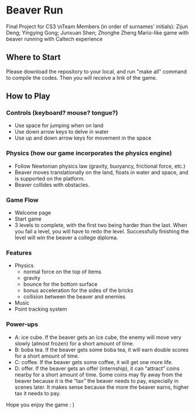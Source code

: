 # Beaver Run
Final Project for CS3
\nTeam Members (in order of surnames' initials): Zijun Deng; Yingying Gong; Junxuan Shen; Zhonghe Zheng
Mario-like game with beaver running with Caltech experience

## Where to Start
Please download the repository to your local, and run "make all" command to compile the codes.
Then you will receive a link of the game.

## How to Play
### Controls (keyboard? mouse? tongue?)
- Use space for jumping when on land
- Use down arrow keys to delve in water
- Use up and down arrow keys for movement in the space

### Physics (how our game incorporates the physics engine)
- Follow Newtonian physics law (gravity, buoyancy, frictional force, etc.) 
- Beaver moves translationally on the land, floats in water and space, and is supported on the platform. 
- Beaver collides with obstacles.

### Game Flow
- Welcome page
- Start game
- 3 levels to complete, with the first two being harder than the last. When you fail a level, you will have to redo the level. Successfully finishing the level will win the beaver a college diploma.

### Features
- Physics
    - normal force on the top of items
    - gravity
    - bounce for the bottom surface
    - bonus acceleration for the sides of the bricks
    - collision between the beaver and enemies
- Music
- Point tracking system

### Power-ups
- A: ice cube. If the beaver gets an ice cube, the enemy will move very slowly (almost frozen) for a short amount of time.  
- B: boba tea. If the beaver gets some boba tea, it will earn double scores for a short amount of time.  
- C: coffee. If the beaver gets some coffee, it will get one more life.  
- D: offer. If the beaver gets an offer (internship), it can “attract” coins nearby for a short amount of time. Some coins may fly away from the beaver because it is the “tax” the beaver needs to pay, especially in scenes later. It makes sense because the more the beaver earns, higher tax it needs to pay. 

Hope you enjoy the game : )
